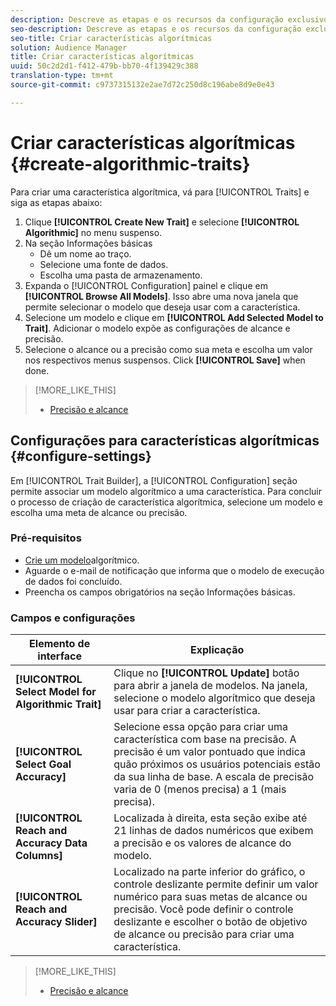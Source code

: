 ```yaml
---
description: Descreve as etapas e os recursos da configuração exclusivos ao processo de criação de traços algorítmicos.
seo-description: Descreve as etapas e os recursos da configuração exclusivos ao processo de criação de traços algorítmicos.
seo-title: Criar características algorítmicas
solution: Audience Manager
title: Criar características algorítmicas
uuid: 50c2d2d1-f412-479b-bb70-4f139429c388
translation-type: tm+mt
source-git-commit: c9737315132e2ae7d72c250d8c196abe8d9e0e43

---
```



# Criar características algorítmicas {#create-algorithmic-traits}

<!-- t_algo_trait_build.xml -->

Para criar uma característica algorítmica, vá para [!UICONTROL Traits] e siga as etapas abaixo:

1. Clique **[!UICONTROL Create New Trait]** e selecione **[!UICONTROL Algorithmic]** no menu suspenso.
1. Na seção Informações [](../../features/traits/create-onboarded-rule-based-traits.md) básicas
   * Dê um nome ao traço.
   * Selecione uma fonte de dados.
   * Escolha uma pasta de armazenamento.
1. Expanda o [!UICONTROL Configuration] painel e clique em **[!UICONTROL Browse All Models]**.
Isso abre uma nova janela que permite selecionar o modelo que deseja usar com a característica.
1. Selecione um modelo e clique em **[!UICONTROL Add Selected Model to Trait]**.
Adicionar o modelo expõe as configurações de alcance e precisão.
1. Selecione o alcance ou a precisão como sua meta e escolha um valor nos respectivos menus suspensos. Click **[!UICONTROL Save]** when done.

>[!MORE_LIKE_THIS]
>
>* [Precisão e alcance](../../features/traits/trait-accuracy-reach.md)


## Configurações para características algorítmicas {#configure-settings}

Em [!UICONTROL Trait Builder], a [!UICONTROL Configuration] seção permite associar um modelo algorítmico a uma característica. Para concluir o processo de criação de característica algorítmica, selecione um modelo e escolha uma meta de alcance ou precisão.

### Pré-requisitos

<!-- r_algo_trait_config_section.xml -->

* [Crie um modelo](../../features/algorithmic-models/create-model.md#build-model)algorítmico.
* Aguarde o e-mail de notificação que informa que o modelo de execução de dados foi concluído.
* Preencha os campos obrigatórios na seção Informações [](../../features/traits/create-onboarded-rule-based-traits.md) básicas.

### Campos e configurações

| Elemento de interface | Explicação |
|---|---|
| **[!UICONTROL Select Model for Algorithmic Trait]** | Clique no **[!UICONTROL Update]** botão para abrir a janela de modelos. Na janela, selecione o modelo algorítmico que deseja usar para criar a característica. |
| **[!UICONTROL Select Goal Accuracy]** | Selecione essa opção para criar uma característica com base na precisão. A precisão é um valor pontuado que indica quão próximos os usuários potenciais estão da sua linha de base. A escala de precisão varia de 0 (menos precisa) a 1 (mais precisa). |
| **[!UICONTROL Reach and Accuracy Data Columns]** | Localizada à direita, esta seção exibe até 21 linhas de dados numéricos que exibem a precisão e os valores de alcance do modelo. |
| **[!UICONTROL Reach and Accuracy Slider]** | Localizado na parte inferior do gráfico, o controle deslizante permite definir um valor numérico para suas metas de alcance ou precisão. Você pode definir o controle deslizante e escolher o botão de objetivo de alcance ou precisão para criar uma característica. |

>[!MORE_LIKE_THIS]
>
>* [Precisão e alcance](../../features/traits/trait-accuracy-reach.md)